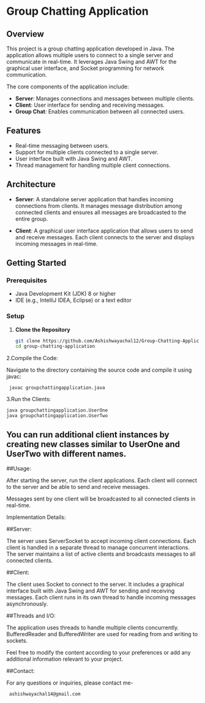 # Group Chatting Application

## Overview

This project is a group chatting application developed in Java. The application allows multiple users to connect to a single server and communicate in real-time. It leverages Java Swing and AWT for the graphical user interface, and Socket programming for network communication. 

The core components of the application include:
- **Server**: Manages connections and messages between multiple clients.
- **Client**: User interface for sending and receiving messages.
- **Group Chat**: Enables communication between all connected users.

## Features

- Real-time messaging between users.
- Support for multiple clients connected to a single server.
- User interface built with Java Swing and AWT.
- Thread management for handling multiple client connections.

## Architecture

- **Server**: A standalone server application that handles incoming connections from clients. It manages message distribution among connected clients and ensures all messages are broadcasted to the entire group.
  
- **Client**: A graphical user interface application that allows users to send and receive messages. Each client connects to the server and displays incoming messages in real-time.

## Getting Started

### Prerequisites

- Java Development Kit (JDK) 8 or higher
- IDE (e.g., IntelliJ IDEA, Eclipse) or a text editor

### Setup

1. **Clone the Repository**

   ```bash
   git clone https://github.com/Ashishwayachal12/Group-Chatting-Application
   cd group-chatting-application

2.Compile the Code:

   Navigate to the directory containing the source code and compile it using javac:
      
     javac groupchattingapplication.java
3.Run the Clients:

    java groupchattingapplication.UserOne
    java groupchattingapplication.UserTwo

## You can run additional client instances by creating new classes similar to UserOne and UserTwo with different names.

##Usage:

After starting the server, run the client applications. Each client will connect to the server and be able to send and receive messages.

Messages sent by one client will be broadcasted to all connected clients in real-time.

Implementation Details:

##Server:

The server uses ServerSocket to accept incoming client connections. Each client is handled in a separate thread to manage concurrent interactions. The server maintains a list of active clients and broadcasts messages to all connected clients.

##Client:

The client uses Socket to connect to the server. It includes a graphical interface built with Java Swing and AWT for sending and receiving messages. Each client runs in its own thread to handle incoming messages asynchronously.

##Threads and I/O:

The application uses threads to handle multiple clients concurrently. BufferedReader and BufferedWriter are used for reading from and writing to sockets.


Feel free to modify the content according to your preferences or add any additional information relevant to your project.

##Contact:

For any questions or inquiries, please contact me-

     ashishwayachal14@gmail.com




